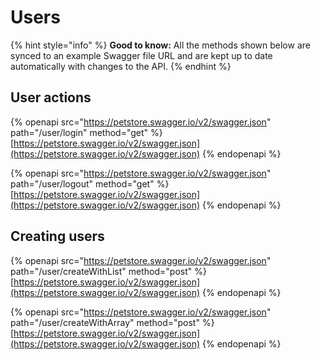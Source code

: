 # Users

{% hint style="info" %}
**Good to know:** All the methods shown below are synced to an example Swagger file URL and are kept up to date automatically with changes to the API.
{% endhint %}

## User actions

{% openapi src="https://petstore.swagger.io/v2/swagger.json" path="/user/login" method="get" %}
[https://petstore.swagger.io/v2/swagger.json](https://petstore.swagger.io/v2/swagger.json)
{% endopenapi %}

{% openapi src="https://petstore.swagger.io/v2/swagger.json" path="/user/logout" method="get" %}
[https://petstore.swagger.io/v2/swagger.json](https://petstore.swagger.io/v2/swagger.json)
{% endopenapi %}

## Creating users

{% openapi src="https://petstore.swagger.io/v2/swagger.json" path="/user/createWithList" method="post" %}
[https://petstore.swagger.io/v2/swagger.json](https://petstore.swagger.io/v2/swagger.json)
{% endopenapi %}

{% openapi src="https://petstore.swagger.io/v2/swagger.json" path="/user/createWithArray" method="post" %}
[https://petstore.swagger.io/v2/swagger.json](https://petstore.swagger.io/v2/swagger.json)
{% endopenapi %}
